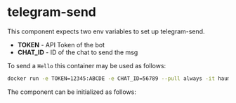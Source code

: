 # telegram-send

This component expects two env variables to set up telegram-send.

* **TOKEN** - API Token of the bot
* **CHAT_ID** - ID of the chat to send the msg

To send a `Hello` this container may be used as follows:

```sh
docker run -e TOKEN=12345:ABCDE -e CHAT_ID=56789 --pull always -it haumdaucherdatalab/kubeflow_send_telegram "Hallo"
```

The component can be initialized as follows:

